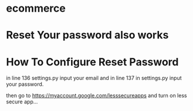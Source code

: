 # ecommerce

# Reset Your password also works

# How To Configure Reset Password
in line 136 settings.py input your email and in line 137 in settings.py input your password.

then go to https://myaccount.google.com/lesssecureapps and turn on less secure app...
